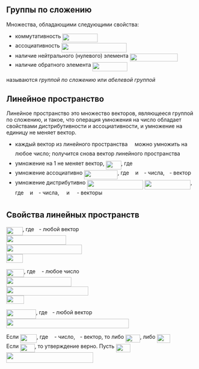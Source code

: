 ## Группы по сложению
Множества, обладающими следующими свойства:
- коммутативность <img src="/tex/487c35d44685b1cbcfebabf207613a27.svg?invert_in_darkmode&sanitize=true" align=middle width=93.58791419999999pt height=22.831056599999986pt/>
- ассоциативность <img src="/tex/cb2d972d8e5313d7893eb2357fce2123.svg?invert_in_darkmode&sanitize=true" align=middle width=173.56877174999997pt height=24.65753399999998pt/>
- наличие нейтрального (нулевого) элемента <img src="/tex/3285e5fde27127f2130343b5fcae31d6.svg?invert_in_darkmode&sanitize=true" align=middle width=126.52352459999997pt height=21.18721440000001pt/>
- наличие обратного элемента <img src="/tex/3c088e9fa4b5087a0a7b3fedb9172d05.svg?invert_in_darkmode&sanitize=true" align=middle width=93.17720609999999pt height=24.65753399999998pt/>  

называются *группой по сложению* или *абелевой группой*

## Линейное пространство
Линейное пространство это множество векторов, являющееся группой по сложению, и такое, 
что операция умножения на число обладает свойствами дистрибутивности и ассоциативности,
и умножение на единицу не меняет вектор.
- каждый вектор из линейного пространства <img src="/tex/ddcb483302ed36a59286424aa5e0be17.svg?invert_in_darkmode&sanitize=true" align=middle width=11.18724254999999pt height=22.465723500000017pt/> можно умножить на любое число;
получится снова вектор линейного пространства <img src="/tex/ddcb483302ed36a59286424aa5e0be17.svg?invert_in_darkmode&sanitize=true" align=middle width=11.18724254999999pt height=22.465723500000017pt/>
- умножение на 1 не меняет вектор, <img src="/tex/555981e859a648a2b84373e7d2e99eaa.svg?invert_in_darkmode&sanitize=true" align=middle width=40.59353594999999pt height=22.831056599999986pt/>, где <img src="/tex/e5eda459f8aca1b6ee73d651871e3204.svg?invert_in_darkmode&sanitize=true" align=middle width=5.2283516999999895pt height=22.831056599999986pt/>
- умножение ассоциативно <img src="/tex/13ca36b7b75241f767cba95f074958af.svg?invert_in_darkmode&sanitize=true" align=middle width=89.43309374999998pt height=24.65753399999998pt/>, где <img src="/tex/44bc9d542a92714cac84e01cbbb7fd61.svg?invert_in_darkmode&sanitize=true" align=middle width=8.68915409999999pt height=14.15524440000002pt/> и <img src="/tex/4bdc8d9bcfb35e1c9bfb51fc69687dfc.svg?invert_in_darkmode&sanitize=true" align=middle width=7.054796099999991pt height=22.831056599999986pt/> - числа, <img src="/tex/2f2322dff5bde89c37bcae4116fe20a8.svg?invert_in_darkmode&sanitize=true" align=middle width=5.2283516999999895pt height=22.831056599999986pt/> - вектор
- умножение дистрибутивно <img src="/tex/dc18818d2cf10e0d31af313d9f25cec5.svg?invert_in_darkmode&sanitize=true" align=middle width=149.2483344pt height=24.65753399999998pt/> <img src="/tex/f5c6a30139f2fa5315480988a9b6c92a.svg?invert_in_darkmode&sanitize=true" align=middle width=122.05838699999998pt height=24.65753399999998pt/>, где <img src="/tex/44bc9d542a92714cac84e01cbbb7fd61.svg?invert_in_darkmode&sanitize=true" align=middle width=8.68915409999999pt height=14.15524440000002pt/> и <img src="/tex/4bdc8d9bcfb35e1c9bfb51fc69687dfc.svg?invert_in_darkmode&sanitize=true" align=middle width=7.054796099999991pt height=22.831056599999986pt/> - числа, <img src="/tex/469f525d671e1e96713a0a17a13f2468.svg?invert_in_darkmode&sanitize=true" align=middle width=11.45742179999999pt height=22.831056599999986pt/> и <img src="/tex/7252ad06a4944da2b6628a58281cb887.svg?invert_in_darkmode&sanitize=true" align=middle width=11.45742179999999pt height=22.831056599999986pt/> - векторы

## Свойства линейных пространств 
<img src="/tex/9099cf437a32199b65c008fcf9b7129c.svg?invert_in_darkmode&sanitize=true" align=middle width=43.584393599999984pt height=22.831056599999986pt/>, где <img src="/tex/2f2322dff5bde89c37bcae4116fe20a8.svg?invert_in_darkmode&sanitize=true" align=middle width=5.2283516999999895pt height=22.831056599999986pt/> - любой вектор  
<img src="/tex/9b65c9dd67ce0ab45c2360868ce6c7ad.svg?invert_in_darkmode&sanitize=true" align=middle width=158.81250825pt height=24.65753399999998pt/>  
<img src="/tex/b1bf1cbde5447b7af8b7dceb394bf8df.svg?invert_in_darkmode&sanitize=true" align=middle width=200.57070824999997pt height=24.65753399999998pt/>  
<img src="/tex/9099cf437a32199b65c008fcf9b7129c.svg?invert_in_darkmode&sanitize=true" align=middle width=43.584393599999984pt height=22.831056599999986pt/>  

<img src="/tex/49877cd4bed475ca0c1278bd565e7ecf.svg?invert_in_darkmode&sanitize=true" align=middle width=47.04520424999998pt height=21.18721440000001pt/>, где <img src="/tex/44bc9d542a92714cac84e01cbbb7fd61.svg?invert_in_darkmode&sanitize=true" align=middle width=8.68915409999999pt height=14.15524440000002pt/> - любое число  
<img src="/tex/3c9004f73e9be1418176a1140057f811.svg?invert_in_darkmode&sanitize=true" align=middle width=172.6557393pt height=24.65753399999998pt/>  
<img src="/tex/2fbba1361b7d194682f994022d285e73.svg?invert_in_darkmode&sanitize=true" align=middle width=217.87475489999997pt height=24.65753399999998pt/>  
<img src="/tex/49877cd4bed475ca0c1278bd565e7ecf.svg?invert_in_darkmode&sanitize=true" align=middle width=47.04520424999998pt height=21.18721440000001pt/>  

<img src="/tex/3469441a0afe3f8f959658a0d13b5820.svg?invert_in_darkmode&sanitize=true" align=middle width=78.94983524999998pt height=24.65753399999998pt/>, где <img src="/tex/2f2322dff5bde89c37bcae4116fe20a8.svg?invert_in_darkmode&sanitize=true" align=middle width=5.2283516999999895pt height=22.831056599999986pt/> - любой вектор  
<img src="/tex/3a6b108334d26fbc7d97c58a6be505b8.svg?invert_in_darkmode&sanitize=true" align=middle width=326.34666405pt height=24.65753399999998pt/>  

Если <img src="/tex/b06bd5f2c99284d79b39e49969f4fe7d.svg?invert_in_darkmode&sanitize=true" align=middle width=44.05433834999999pt height=22.831056599999986pt/>, где <img src="/tex/44bc9d542a92714cac84e01cbbb7fd61.svg?invert_in_darkmode&sanitize=true" align=middle width=8.68915409999999pt height=14.15524440000002pt/> - число, <img src="/tex/2f2322dff5bde89c37bcae4116fe20a8.svg?invert_in_darkmode&sanitize=true" align=middle width=5.2283516999999895pt height=22.831056599999986pt/> - вектор, то либо <img src="/tex/d7390019e5f9d9dcee82a92b3e0a5375.svg?invert_in_darkmode&sanitize=true" align=middle width=38.82599489999999pt height=21.18721440000001pt/>, либо <img src="/tex/d8d907e87692bcdea2713804f65a1340.svg?invert_in_darkmode&sanitize=true" align=middle width=35.36518424999999pt height=22.831056599999986pt/>  
Если <img src="/tex/d7390019e5f9d9dcee82a92b3e0a5375.svg?invert_in_darkmode&sanitize=true" align=middle width=38.82599489999999pt height=21.18721440000001pt/>, то утверждение верно. Пусть <img src="/tex/4cef834009ebff502536412a60029e8f.svg?invert_in_darkmode&sanitize=true" align=middle width=38.82599489999999pt height=22.831056599999986pt/>  
<img src="/tex/902a2c60e6260f6d183dcd977164d104.svg?invert_in_darkmode&sanitize=true" align=middle width=231.33506054999995pt height=27.77565449999998pt/>  


